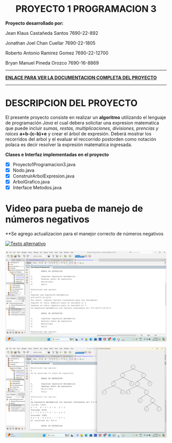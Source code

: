 <div align="center">
<h1><strong>PROYECTO 1 PROGRAMACION 3</strong></h1>
</div>

**Proyecto desarrollado por:** 

Jean Klaus Castañeda Santos      7690-22-892

Jonathan Joel Chan Cuellar       7690-22-1805

Roberto Antonio Ramirez Gomez    7690-22-12700

Bryan Manuel Pineda Orozco       7690-16-8869

___
[**ENLACE PARA VER LA DOCUMENTACION COMPLETA DEL PROYECTO**](https://github.com/rramirezg18/Proyecto-1-Programacion-3/blob/main/Documentacion.md "DOCUMENTACION DEL PROYECTO")
___

# **DESCRIPCION DEL PROYECTO**
El presente proyecto consiste en realizar un **algoritmo** utilizando el lenguaje de programación *Java* el cual debera solicitar una expresion matematica que puede incluir *sumas, restas, multiplicaciones, divisiones, prencias y raices* **a+b-(c-b)+e** y crear el árbol de expresión. Deberá mostrar los recorridos del arbol y el evaluar el reccorrido postorden como notación polaca es decir resolver la expresión matematica ingresada.

**Clases e Interfaz implementadas en el proyecto**

* [x] Proyecto1Programacion3.java
* [x] Nodo.java
* [x] ConstruirArbolExpresion.java
* [x] ArbolGrafico.java
* [x] Interface Metodos.java

# Video para pueba de manejo de números negativos
**Se agrego actualizacion para el manejor correcto de números negativos

[![Texto alternativo](https://youtu.be/gLCnG2hS_AU)](https://youtu.be/gLCnG2hS_AU)



![Imagen](Imagen1.png)

![Imagen](imagen2.png)
